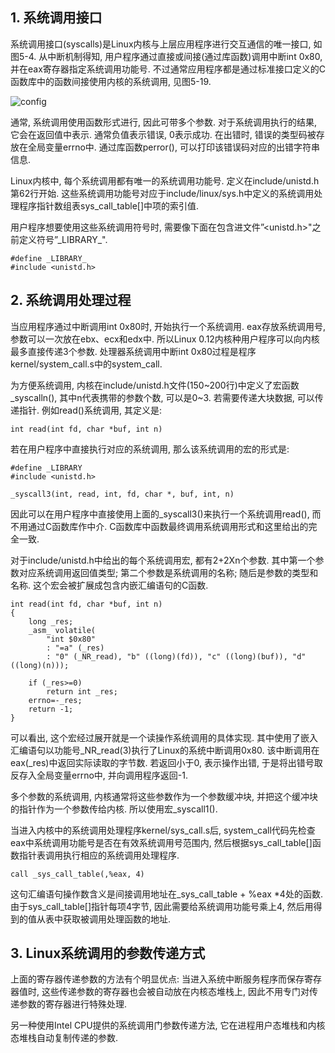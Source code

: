 ## 1. 系统调用接口

系统调用接口(syscalls)是Linux内核与上层应用程序进行交互通信的唯一接口, 如图5-4. 从中断机制得知, 用户程序通过直接或间接(通过库函数)调用中断int 0x80, 并在eax寄存器指定系统调用功能号. 不过通常应用程序都是通过标准接口定义的C函数库中的函数间接使用内核的系统调用, 见图5-19. 

![config](images/20.png)

通常, 系统调用使用函数形式进行, 因此可带多个参数. 对于系统调用执行的结果, 它会在返回值中表示. 通常负值表示错误, 0表示成功. 在出错时, 错误的类型码被存放在全局变量errno中. 通过库函数perror(), 可以打印该错误码对应的出错字符串信息. 

Linux内核中, 每个系统调用都有唯一的系统调用功能号. 定义在include/unistd.h第62行开始. 这些系统调用功能号对应于include/linux/sys.h中定义的系统调用处理程序指针数组表sys\_call\_table[]中项的索引值. 

用户程序想要使用这些系统调用符号时, 需要像下面在包含进文件”<unistd.h>"之前定义符号”\_LIBRARY\_". 

```
#define _LIBRARY_
#include <unistd.h>
```

## 2. 系统调用处理过程

当应用程序通过中断调用int 0x80时, 开始执行一个系统调用. eax存放系统调用号, 参数可以一次放在ebx、ecx和edx中. 所以Linux 0.12内核种用户程序可以向内核最多直接传递3个参数. 处理器系统调用中断int 0x80过程是程序kernel/system\_call.s中的system\_call. 

为方便系统调用, 内核在include/unistd.h文件(150\~200行)中定义了宏函数_syscalln(), 其中n代表携带的参数个数, 可以是0\~3. 若需要传递大块数据, 可以传递指针. 例如read()系统调用, 其定义是: 

```
int read(int fd, char *buf, int n)
```

若在用户程序中直接执行对应的系统调用, 那么该系统调用的宏的形式是: 

```
#define _LIBRARY
#include <unistd.h>

_syscall3(int, read, int, fd, char *, buf, int, n)
```

因此可以在用户程序中直接使用上面的_syscall3()来执行一个系统调用read(), 而不用通过C函数库作中介. C函数库中函数最终调用系统调用形式和这里给出的完全一致. 

对于include/unistd.h中给出的每个系统调用宏, 都有2+2Xn个参数. 其中第一个参数对应系统调用返回值类型; 第二个参数是系统调用的名称; 随后是参数的类型和名称. 这个宏会被扩展成包含内嵌汇编语句的C函数. 

```
int read(int fd, char *buf, int n)
{
    long _res;
    _asm_ volatile(
        "int $0x80"
        : "=a" (_res)
        : "0" (_NR_read), "b" ((long)(fd)), "c" ((long)(buf)), "d" ((long)(n)));
    
    if (_res>=0)
        return int _res;
    errno=-_res;
    return -1;
}
```

可以看出, 这个宏经过展开就是一个读操作系统调用的具体实现. 其中使用了嵌入汇编语句以功能号\_NR\_read(3)执行了Linux的系统中断调用0x80. 该中断调用在eax(_res)中返回实际读取的字节数. 若返回小于0, 表示操作出错, 于是将出错号取反存入全局变量errno中, 并向调用程序返回-1. 

多个参数的系统调用, 内核通常将这些参数作为一个参数缓冲块, 并把这个缓冲块的指针作为一个参数传给内核. 所以使用宏\_syscall1(). 

当进入内核中的系统调用处理程序kernel/sys\_call.s后, system\_call代码先检查eax中系统调用功能号是否在有效系统调用号范围内, 然后根据sys\_call\_table[]函数指针表调用执行相应的系统调用处理程序. 

```
call _sys_call_table(,%eax, 4)
```

这句汇编语句操作数含义是间接调用地址在\_sys\_call\_table + %eax *4处的函数. 由于sys\_call\_table[]指针每项4字节, 因此需要给系统调用功能号乘上4, 然后用得到的值从表中获取被调用处理函数的地址. 

## 3. Linux系统调用的参数传递方式

上面的寄存器传递参数的方法有个明显优点: 当进入系统中断服务程序而保存寄存器值时, 这些传递参数的寄存器也会被自动放在内核态堆栈上, 因此不用专门对传递参数的寄存器进行特殊处理. 

另一种使用Intel CPU提供的系统调用门参数传递方法, 它在进程用户态堆栈和内核态堆栈自动复制传递的参数. 